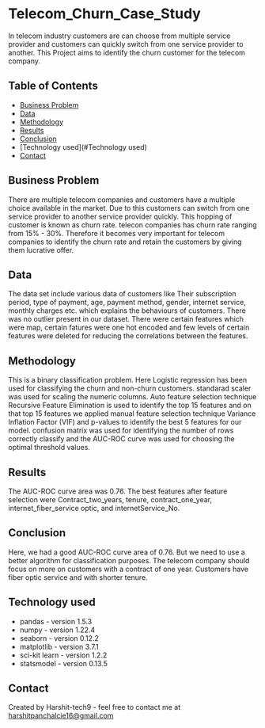 # Telecom_Churn_Case_Study  

In telecom industry customers are can choose from multiple service provider and customers can quickly switch from one service provider to another. This Project aims to identify the churn customer for the telecom company.

## Table of Contents

- [Business Problem](#business-problem)
- [Data](#data)
- [Methodology](#methodology)
- [Results](#results)
- [Conclusion](#conclusion)
- [Technology used](#Technology used)
- [Contact](#Contact)


## Business Problem

There are multiple telecom companies and customers have a multiple choice available in the market. Due to this customers can switch from one service provider to another service provider quickly. This hopping of customer is known as churn rate. telecon companies has churn rate ranging from 15% - 30%. Therefore it becomes very important for telecom companies to identify the churn rate and retain the customers by giving them lucrative offer.  

## Data

The data set include various data of customers like Their subscription period, type of payment, age, payment method, gender, internet service, monthly charges etc. which explains the behaviours of customers. There was no outlier present in our dataset. There were certain features which were map, certain fatures were one hot encoded and few levels of certain features were deleted for reducing the correlations between the features.

## Methodology

This is a binary classification problem. Here Logistic regression has been used for classifying the churn and non-churn customers. standarad scaler was used for scaling the numeric columns. Auto feature selection technique Recursive Feature Elimination is used to identify the top 15 features and on that top 15 features we applied manual feature selection technique Variance Inflation Factor (VIF) and p-values to identify the best 5 features for our model. confusion matrix was used for identifying the number of rows correctly classify and the AUC-ROC curve was used for choosing the optimal threshold values.

## Results

The AUC-ROC curve area was 0.76. The best features after feature selection were Contract_two_years, tenure, contract_one_year, internet_fiber_service optic, and internetService_No. 

## Conclusion

Here, we had a good AUC-ROC curve area of 0.76. But we need to use a better algorithm for classification purposes. The telecom company should focus on more on customers with a contract of one year. Customers have fiber optic service and with shorter tenure.  

## Technology used 

- pandas - version 1.5.3
- numpy - version 1.22.4
- seaborn - version 0.12.2
- matplotlib - version 3.7.1
- sci-kit learn - version 1.2.2
- statsmodel - version 0.13.5

## Contact

Created by Harshit-tech9 - feel free to contact me at harshitpanchalcie16@gmail.com






